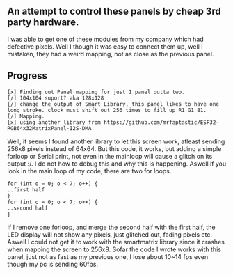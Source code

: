 An attempt to control these panels by cheap 3rd party hardware.
----
I was able to get one of these modules from my company which had defective pixels.
Well I though it was easy to connect them up, well I mistaken, they had a weird mapping, not as close as the previous panel.


Progress
----
```
[x] Finding out Panel mapping for just 1 panel outta two.
[/] 104x104 suport? aka 128x128
[/] change the output of Smart Library, this panel likes to have one long stroke. clock must shift out 256 times to fill up R1 G1 B1.
[/] Mapping.
[x] using another library from https://github.com/mrfaptastic/ESP32-RGB64x32MatrixPanel-I2S-DMA
```

Well, it seems I found another library to let this screen work, atleast sending 256x8 pixels instead of 64x64. But this code, it works, but adding a simple forloop or Serial print, not even in the mainloop will cause a glitch on its output :/. I do not how to debug this and why this is happening.
Aswell if you look in the main loop of my code, there are two for loops.
```
for (int o = 0; o < 7; o++) { 
..first half
}
for (int o = 0; o < 7; o++) { 
..second half
}
```
If I remove one forloop, and merge the second half with the first half, the LED display will not show any pixels, just glitched out, fading pixels etc.
Aswell I could not get it to work with the smartmatrix library since it crashes when mapping the screen to 256x8.
Sofar the code I wrote works with this panel, just not as fast as my previous one, I lose about 10~14 fps even though my pc is sending 60fps.
